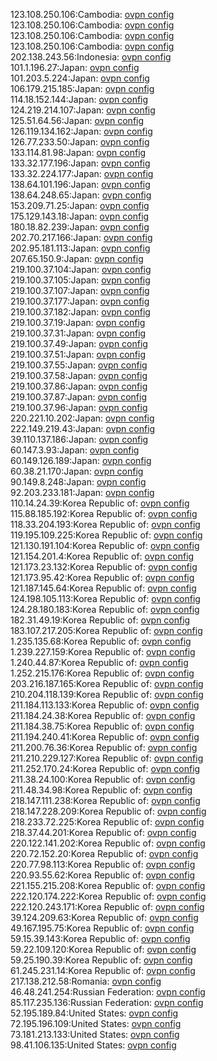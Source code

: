 123.108.250.106:Cambodia: [ovpn config](vpn/123_108_250_106.ovpn)  
123.108.250.106:Cambodia: [ovpn config](vpn/123_108_250_106.ovpn)  
123.108.250.106:Cambodia: [ovpn config](vpn/123_108_250_106.ovpn)  
123.108.250.106:Cambodia: [ovpn config](vpn/123_108_250_106.ovpn)  
202.138.243.56:Indonesia: [ovpn config](vpn/202_138_243_56.ovpn)  
101.1.196.27:Japan: [ovpn config](vpn/101_1_196_27.ovpn)  
101.203.5.224:Japan: [ovpn config](vpn/101_203_5_224.ovpn)  
106.179.215.185:Japan: [ovpn config](vpn/106_179_215_185.ovpn)  
114.18.152.144:Japan: [ovpn config](vpn/114_18_152_144.ovpn)  
124.219.214.107:Japan: [ovpn config](vpn/124_219_214_107.ovpn)  
125.51.64.56:Japan: [ovpn config](vpn/125_51_64_56.ovpn)  
126.119.134.162:Japan: [ovpn config](vpn/126_119_134_162.ovpn)  
126.77.233.50:Japan: [ovpn config](vpn/126_77_233_50.ovpn)  
133.114.81.98:Japan: [ovpn config](vpn/133_114_81_98.ovpn)  
133.32.177.196:Japan: [ovpn config](vpn/133_32_177_196.ovpn)  
133.32.224.177:Japan: [ovpn config](vpn/133_32_224_177.ovpn)  
138.64.101.196:Japan: [ovpn config](vpn/138_64_101_196.ovpn)  
138.64.248.65:Japan: [ovpn config](vpn/138_64_248_65.ovpn)  
153.209.71.25:Japan: [ovpn config](vpn/153_209_71_25.ovpn)  
175.129.143.18:Japan: [ovpn config](vpn/175_129_143_18.ovpn)  
180.18.82.239:Japan: [ovpn config](vpn/180_18_82_239.ovpn)  
202.70.217.166:Japan: [ovpn config](vpn/202_70_217_166.ovpn)  
202.95.181.113:Japan: [ovpn config](vpn/202_95_181_113.ovpn)  
207.65.150.9:Japan: [ovpn config](vpn/207_65_150_9.ovpn)  
219.100.37.104:Japan: [ovpn config](vpn/219_100_37_104.ovpn)  
219.100.37.105:Japan: [ovpn config](vpn/219_100_37_105.ovpn)  
219.100.37.107:Japan: [ovpn config](vpn/219_100_37_107.ovpn)  
219.100.37.177:Japan: [ovpn config](vpn/219_100_37_177.ovpn)  
219.100.37.182:Japan: [ovpn config](vpn/219_100_37_182.ovpn)  
219.100.37.19:Japan: [ovpn config](vpn/219_100_37_19.ovpn)  
219.100.37.31:Japan: [ovpn config](vpn/219_100_37_31.ovpn)  
219.100.37.49:Japan: [ovpn config](vpn/219_100_37_49.ovpn)  
219.100.37.51:Japan: [ovpn config](vpn/219_100_37_51.ovpn)  
219.100.37.55:Japan: [ovpn config](vpn/219_100_37_55.ovpn)  
219.100.37.58:Japan: [ovpn config](vpn/219_100_37_58.ovpn)  
219.100.37.86:Japan: [ovpn config](vpn/219_100_37_86.ovpn)  
219.100.37.87:Japan: [ovpn config](vpn/219_100_37_87.ovpn)  
219.100.37.96:Japan: [ovpn config](vpn/219_100_37_96.ovpn)  
220.221.10.202:Japan: [ovpn config](vpn/220_221_10_202.ovpn)  
222.149.219.43:Japan: [ovpn config](vpn/222_149_219_43.ovpn)  
39.110.137.186:Japan: [ovpn config](vpn/39_110_137_186.ovpn)  
60.147.3.93:Japan: [ovpn config](vpn/60_147_3_93.ovpn)  
60.149.126.189:Japan: [ovpn config](vpn/60_149_126_189.ovpn)  
60.38.21.170:Japan: [ovpn config](vpn/60_38_21_170.ovpn)  
90.149.8.248:Japan: [ovpn config](vpn/90_149_8_248.ovpn)  
92.203.233.181:Japan: [ovpn config](vpn/92_203_233_181.ovpn)  
110.14.24.39:Korea Republic of: [ovpn config](vpn/110_14_24_39.ovpn)  
115.88.185.192:Korea Republic of: [ovpn config](vpn/115_88_185_192.ovpn)  
118.33.204.193:Korea Republic of: [ovpn config](vpn/118_33_204_193.ovpn)  
119.195.109.225:Korea Republic of: [ovpn config](vpn/119_195_109_225.ovpn)  
121.130.191.104:Korea Republic of: [ovpn config](vpn/121_130_191_104.ovpn)  
121.154.201.4:Korea Republic of: [ovpn config](vpn/121_154_201_4.ovpn)  
121.173.23.132:Korea Republic of: [ovpn config](vpn/121_173_23_132.ovpn)  
121.173.95.42:Korea Republic of: [ovpn config](vpn/121_173_95_42.ovpn)  
121.187.145.64:Korea Republic of: [ovpn config](vpn/121_187_145_64.ovpn)  
124.198.105.113:Korea Republic of: [ovpn config](vpn/124_198_105_113.ovpn)  
124.28.180.183:Korea Republic of: [ovpn config](vpn/124_28_180_183.ovpn)  
182.31.49.19:Korea Republic of: [ovpn config](vpn/182_31_49_19.ovpn)  
183.107.217.205:Korea Republic of: [ovpn config](vpn/183_107_217_205.ovpn)  
1.235.135.68:Korea Republic of: [ovpn config](vpn/1_235_135_68.ovpn)  
1.239.227.159:Korea Republic of: [ovpn config](vpn/1_239_227_159.ovpn)  
1.240.44.87:Korea Republic of: [ovpn config](vpn/1_240_44_87.ovpn)  
1.252.215.176:Korea Republic of: [ovpn config](vpn/1_252_215_176.ovpn)  
203.216.187.165:Korea Republic of: [ovpn config](vpn/203_216_187_165.ovpn)  
210.204.118.139:Korea Republic of: [ovpn config](vpn/210_204_118_139.ovpn)  
211.184.113.133:Korea Republic of: [ovpn config](vpn/211_184_113_133.ovpn)  
211.184.24.38:Korea Republic of: [ovpn config](vpn/211_184_24_38.ovpn)  
211.184.38.75:Korea Republic of: [ovpn config](vpn/211_184_38_75.ovpn)  
211.194.240.41:Korea Republic of: [ovpn config](vpn/211_194_240_41.ovpn)  
211.200.76.36:Korea Republic of: [ovpn config](vpn/211_200_76_36.ovpn)  
211.210.229.127:Korea Republic of: [ovpn config](vpn/211_210_229_127.ovpn)  
211.252.170.24:Korea Republic of: [ovpn config](vpn/211_252_170_24.ovpn)  
211.38.24.100:Korea Republic of: [ovpn config](vpn/211_38_24_100.ovpn)  
211.48.34.98:Korea Republic of: [ovpn config](vpn/211_48_34_98.ovpn)  
218.147.111.238:Korea Republic of: [ovpn config](vpn/218_147_111_238.ovpn)  
218.147.228.209:Korea Republic of: [ovpn config](vpn/218_147_228_209.ovpn)  
218.233.72.225:Korea Republic of: [ovpn config](vpn/218_233_72_225.ovpn)  
218.37.44.201:Korea Republic of: [ovpn config](vpn/218_37_44_201.ovpn)  
220.122.141.202:Korea Republic of: [ovpn config](vpn/220_122_141_202.ovpn)  
220.72.152.20:Korea Republic of: [ovpn config](vpn/220_72_152_20.ovpn)  
220.77.98.113:Korea Republic of: [ovpn config](vpn/220_77_98_113.ovpn)  
220.93.55.62:Korea Republic of: [ovpn config](vpn/220_93_55_62.ovpn)  
221.155.215.208:Korea Republic of: [ovpn config](vpn/221_155_215_208.ovpn)  
222.120.174.222:Korea Republic of: [ovpn config](vpn/222_120_174_222.ovpn)  
222.120.243.171:Korea Republic of: [ovpn config](vpn/222_120_243_171.ovpn)  
39.124.209.63:Korea Republic of: [ovpn config](vpn/39_124_209_63.ovpn)  
49.167.195.75:Korea Republic of: [ovpn config](vpn/49_167_195_75.ovpn)  
59.15.39.143:Korea Republic of: [ovpn config](vpn/59_15_39_143.ovpn)  
59.22.109.120:Korea Republic of: [ovpn config](vpn/59_22_109_120.ovpn)  
59.25.190.39:Korea Republic of: [ovpn config](vpn/59_25_190_39.ovpn)  
61.245.231.14:Korea Republic of: [ovpn config](vpn/61_245_231_14.ovpn)  
217.138.212.58:Romania: [ovpn config](vpn/217_138_212_58.ovpn)  
46.48.241.254:Russian Federation: [ovpn config](vpn/46_48_241_254.ovpn)  
85.117.235.136:Russian Federation: [ovpn config](vpn/85_117_235_136.ovpn)  
52.195.189.84:United States: [ovpn config](vpn/52_195_189_84.ovpn)  
72.195.196.109:United States: [ovpn config](vpn/72_195_196_109.ovpn)  
73.181.213.133:United States: [ovpn config](vpn/73_181_213_133.ovpn)  
98.41.106.135:United States: [ovpn config](vpn/98_41_106_135.ovpn)  

